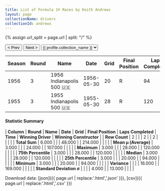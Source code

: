 ```yaml
---
title: List of Formula 1® Races by Keith Andrews
layout: page
collectionName: drivers
collectionId: andrews
---
```


{% assign url_split = page.url | split: "/" %}
<div id="collection-navigation">
<button onclick="selector.options[selector.selectedIndex-1].value && (window.location = selector.options[selector.selectedIndex-1].value);">&lt; Prev</button>
<button onclick="selector.options[selector.selectedIndex+1].value && (window.location = selector.options[selector.selectedIndex+1].value);">Next &gt;</button>
<select id="selector" onchange="this.options[this.selectedIndex].value && (window.location = this.options[this.selectedIndex].value);">
  {% for collectionId in site.data[page.collectionName].refs %}
    {% if collectionId == page.collectionId %}
      {% assign selected = "selected" %}
    {% else %}
      {% assign selected = "" %}
    {% endif %}
    {% assign profile = site.data[page.collectionName][collectionId].profile %}
    <option value="/f1/{{ page.collectionName }}/{{ collectionId }}/{{ url_split[4] }}" {{ selected }}>{{ profile.collection_name }}</option>
  {% endfor %}
</select>
</div>

| Season | Round | Name | Date | Grid | Final Position | Laps Completed | Time | Winning Driver | Winning Constructor |
|--|--|--|--|--|--|--|--|--|--|
| 1956 | 3 | 1956 Indianapolis 500 🇺🇸 | 1956-05-30 | 20 | R | 94 |   | Pat Flaherty 🇺🇸 | Watson 🇺🇸 |
| 1955 | 3 | 1955 Indianapolis 500 🇺🇸 | 1955-05-30 | 28 | R | 120 |   | Bob Sweikert 🇺🇸 | Kurtis Kraft 🇺🇸 |

#### Statistic Summary

| **Column** | **Round** | **Name** | **Date** | **Grid** | **Final Position** | **Laps Completed** | **Time** | **Winning Driver** | **Winning Constructor** |
| **Row Count** | 2 |  |  | 2 |  | 2 |  |  |  |
| **Total Sum** | 6.000 |  |  | 48.000 |  | 214.000 |  |  |  |
| **Mean μ (Average)** | 3.000 |  |  | 24.000 |  | 107.000 |  |  |  |
| **Maximum** | 3.000 |  |  | 28.000 |  | 120.000 |  |  |  |
| **75th Percentile** | 3.000 |  |  | 28.000 |  | 120.000 |  |  |  |
| **Median** | 3.000 |  |  | 28.000 |  | 120.000 |  |  |  |
| **25th Percentile** | 3.000 |  |  | 20.000 |  | 94.000 |  |  |  |
| **Minimum** | 3.000 |  |  | 20.000 |  | 94.000 |  |  |  |
| **Variance** |  |  |  | 16.000 |  | 169.000 |  |  |  |
| **Standard Deviation σ** |  |  |  | 4.000 |  | 13.000 |  |  |  |

Download data: [json]({{ page.url | replace:'.html','.json' }}), [csv]({{ page.url | replace:'.html','.csv' }})
